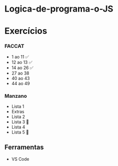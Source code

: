 # Logica-de-programa-o-JS


# Exercícios

### FACCAT
- 1 ao 11 :white_check_mark:
- 12 ao 13 :white_check_mark:
- 14 ao 26 :white_check_mark:
- 27 ao 38
- 40 ao 43
- 44 ao 49 
 ### Manzano
- Lista 1
- Extras
- Lista 2
- Lista 3 :construction:
- Lista 4 
- Lista 5 :construction:

## Ferramentas
- VS Code